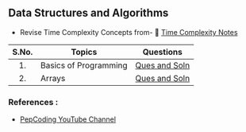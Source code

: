 ## Data Structures and Algorithms

- Revise Time Complexity Concepts from- :link: [Time Complexity Notes](https://github.com/devvanu/data-structures-and-algorithms/blob/main/foundation/Time%20Complexity.pdf)

| S.No. |         Topics        |    Questions      |
| :---: |   ----------------    |  ---------------  |
|   1.  | Basics of Programming | [Ques and Soln](foundation/basics-of-programming/README.md) |
|   2.  | Arrays                | [Ques and Soln](foundation/arrays/README.md) |

### References :

- [PepCoding YouTube Channel](https://www.youtube.com/c/Pepcoding)

